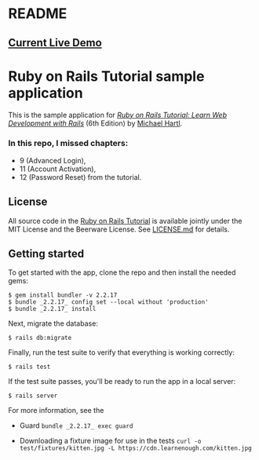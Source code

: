 # README

## [Current Live Demo](https://warm-savannah-99063.herokuapp.com/)

# Ruby on Rails Tutorial sample application

This is the sample application for
[*Ruby on Rails Tutorial:
Learn Web Development with Rails*](https://www.railstutorial.org/)
(6th Edition)
by [Michael Hartl](https://www.michaelhartl.com/).

### In this repo, I missed chapters:
- 9 (Advanced Login), 
- 11 (Account Activation), 
- 12 (Password Reset) from the tutorial.

## License

All source code in the [Ruby on Rails Tutorial](https://www.railstutorial.org/)
is available jointly under the MIT License and the Beerware License. See
[LICENSE.md](LICENSE.md) for details.

## Getting started

To get started with the app, clone the repo and then install the needed gems:

```
$ gem install bundler -v 2.2.17
$ bundle _2.2.17_ config set --local without 'production'
$ bundle _2.2.17_ install
```

Next, migrate the database:

```
$ rails db:migrate
```

Finally, run the test suite to verify that everything is working correctly:

```
$ rails test
```

If the test suite passes, you'll be ready to run the app in a local server:

```
$ rails server
```

For more information, see the

- Guard `bundle _2.2.17_ exec guard`

- Downloading a fixture image for use in the tests `curl -o test/fixtures/kitten.jpg -L https://cdn.learnenough.com/kitten.jpg`